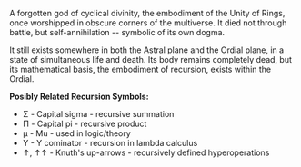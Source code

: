 A forgotten god of cyclical divinity, the embodiment of the Unity of Rings, once worshipped in obscure corners of the multiverse. It died not through battle, but self-annihilation -- symbolic of its own dogma.

It still exists somewhere in both the Astral plane and the Ordial plane, in a state of simultaneous life and death. Its body remains completely dead, but its mathematical basis, the embodiment of recursion, exists within the Ordial.

**Posibly Related Recursion Symbols:**
- Σ - Capital sigma - recursive summation
- Π - Capital pi - recursive product
- μ - Mu - used in logic/theory
- Y - Y cominator - recursion in lambda calculus
- ↑, ↑↑ - Knuth's up-arrows - recursively defined hyperoperations